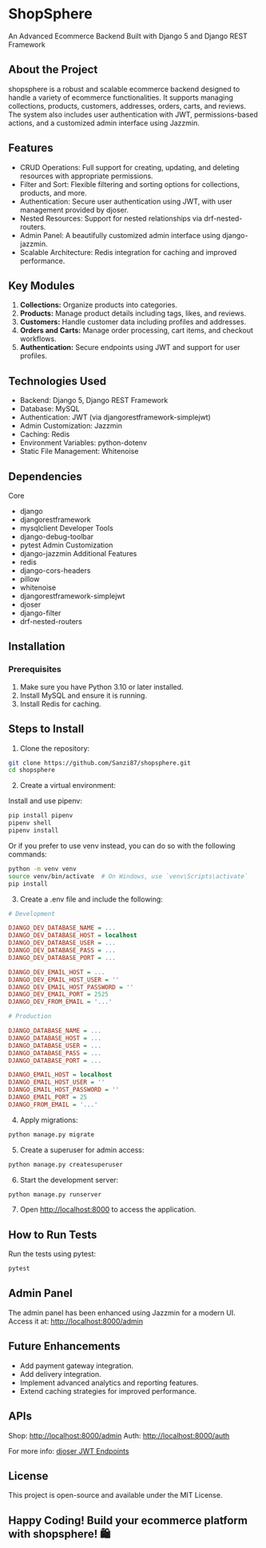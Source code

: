 # ShopSphere

An Advanced Ecommerce Backend Built with Django 5 and Django REST Framework

## About the Project

shopsphere is a robust and scalable ecommerce backend designed to handle a variety of ecommerce functionalities. It supports managing collections, products, customers, addresses, orders, carts, and reviews. The system also includes user authentication with JWT, permissions-based actions, and a customized admin interface using Jazzmin.

## Features

- CRUD Operations: Full support for creating, updating, and deleting resources with appropriate permissions.
- Filter and Sort: Flexible filtering and sorting options for collections, products, and more.
- Authentication: Secure user authentication using JWT, with user management provided by djoser.
- Nested Resources: Support for nested relationships via drf-nested-routers.
- Admin Panel: A beautifully customized admin interface using django-jazzmin.
- Scalable Architecture: Redis integration for caching and improved performance.

## Key Modules

1. **Collections:** Organize products into categories.
2. **Products:** Manage product details including tags, likes, and reviews.
3. **Customers:** Handle customer data including profiles and addresses.
4. **Orders and Carts:** Manage order processing, cart items, and checkout workflows.
5. **Authentication:** Secure endpoints using JWT and support for user profiles.

## Technologies Used

- Backend: Django 5, Django REST Framework
- Database: MySQL
- Authentication: JWT (via djangorestframework-simplejwt)
- Admin Customization: Jazzmin
- Caching: Redis
- Environment Variables: python-dotenv
- Static File Management: Whitenoise

## Dependencies

Core

- django
- djangorestframework
- mysqlclient
  Developer Tools
- django-debug-toolbar
- pytest
  Admin Customization
- django-jazzmin
  Additional Features
- redis
- django-cors-headers
- pillow
- whitenoise
- djangorestframework-simplejwt
- djoser
- django-filter
- drf-nested-routers

## Installation

### Prerequisites

1. Make sure you have Python 3.10 or later installed.
2. Install MySQL and ensure it is running.
3. Install Redis for caching.

## Steps to Install

1. Clone the repository:

```bash
git clone https://github.com/Sanzi87/shopsphere.git
cd shopsphere
```

2. Create a virtual environment:

Install and use pipenv:

```bash
pip install pipenv
pipenv shell
pipenv install
```

Or if you prefer to use venv instead, you can do so with the following commands:

```bash
python -m venv venv
source venv/bin/activate  # On Windows, use `venv\Scripts\activate`
pip install
```

3. Create a .env file and include the following:

```ini
# Development

DJANGO_DEV_DATABASE_NAME = ...
DJANGO_DEV_DATABASE_HOST = localhost
DJANGO_DEV_DATABASE_USER = ...
DJANGO_DEV_DATABASE_PASS = ...
DJANGO_DEV_DATABASE_PORT = ...

DJANGO_DEV_EMAIL_HOST = ...
DJANGO_DEV_EMAIL_HOST_USER = ''
DJANGO_DEV_EMAIL_HOST_PASSWORD = ''
DJANGO_DEV_EMAIL_PORT = 2525
DJANGO_DEV_FROM_EMAIL = '...'

# Production

DJANGO_DATABASE_NAME = ...
DJANGO_DATABASE_HOST = ...
DJANGO_DATABASE_USER = ...
DJANGO_DATABASE_PASS = ...
DJANGO_DATABASE_PORT = ...

DJANGO_EMAIL_HOST = localhost
DJANGO_EMAIL_HOST_USER = ''
DJANGO_EMAIL_HOST_PASSWORD = ''
DJANGO_EMAIL_PORT = 25
DJANGO_FROM_EMAIL = '...'
```

4. Apply migrations:

```bash
python manage.py migrate
```

5. Create a superuser for admin access:

```bash
python manage.py createsuperuser
```

6. Start the development server:

```bash
python manage.py runserver
```

7. Open [http://localhost:8000](http://localhost:8000) to access the application.

## How to Run Tests

Run the tests using pytest:

```bash
pytest
```

## Admin Panel

The admin panel has been enhanced using Jazzmin for a modern UI. Access it at:
[http://localhost:8000/admin](http://localhost:8000/admin)

## Future Enhancements

- Add payment gateway integration.
- Add delivery integration.
- Implement advanced analytics and reporting features.
- Extend caching strategies for improved performance.

## APIs

Shop: [http://localhost:8000/admin](http://localhost:8000/shop)
Auth: [http://localhost:8000/auth](http://localhost:8000/auth)

For more info: [djoser JWT Endpoints](https://djoser.readthedocs.io/en/latest/jwt_endpoints.html)

## License

This project is open-source and available under the MIT License.

## Happy Coding! Build your ecommerce platform with shopsphere! 🛍️
